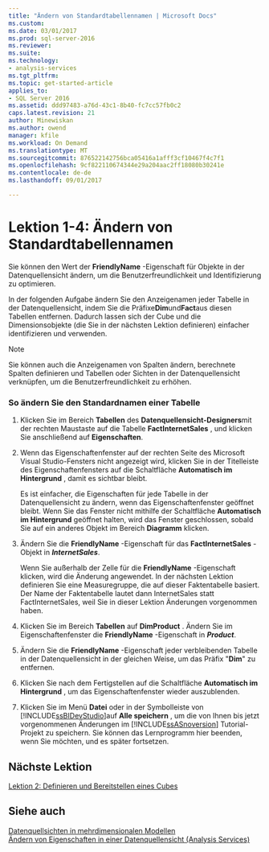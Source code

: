 ```yaml
---
title: "Ändern von Standardtabellennamen | Microsoft Docs"
ms.custom: 
ms.date: 03/01/2017
ms.prod: sql-server-2016
ms.reviewer: 
ms.suite: 
ms.technology:
- analysis-services
ms.tgt_pltfrm: 
ms.topic: get-started-article
applies_to:
- SQL Server 2016
ms.assetid: ddd97483-a76d-43c1-8b40-fc7cc57fb0c2
caps.latest.revision: 21
author: Minewiskan
ms.author: owend
manager: kfile
ms.workload: On Demand
ms.translationtype: MT
ms.sourcegitcommit: 876522142756bca05416a1afff3cf10467f4c7f1
ms.openlocfilehash: 9cf822110674344e29a204aac2ff18080b30241e
ms.contentlocale: de-de
ms.lasthandoff: 09/01/2017

---
```

# <a name="lesson-1-4---modifying-default-table-names"></a>Lektion 1-4: Ändern von Standardtabellennamen
Sie können den Wert der **FriendlyName** -Eigenschaft für Objekte in der Datenquellensicht ändern, um die Benutzerfreundlichkeit und Identifizierung zu optimieren.  
  
In der folgenden Aufgabe ändern Sie den Anzeigenamen jeder Tabelle in der Datenquellensicht, indem Sie die Präfixe**Dim**und**Fact**aus diesen Tabellen entfernen. Dadurch lassen sich der Cube und die Dimensionsobjekte (die Sie in der nächsten Lektion definieren) einfacher identifizieren und verwenden.  
  
> [!NOTE]  
> Sie können auch die Anzeigenamen von Spalten ändern, berechnete Spalten definieren und Tabellen oder Sichten in der Datenquellensicht verknüpfen, um die Benutzerfreundlichkeit zu erhöhen.  
  
### <a name="to-modify-the-default-name-of-a-table"></a>So ändern Sie den Standardnamen einer Tabelle  
  
1.  Klicken Sie im Bereich **Tabellen** des **Datenquellensicht-Designers**mit der rechten Maustaste auf die Tabelle **FactInternetSales** , und klicken Sie anschließend auf **Eigenschaften**.  
  
2.  Wenn das Eigenschaftenfenster auf der rechten Seite des Microsoft Visual Studio-Fensters nicht angezeigt wird, klicken Sie in der Titelleiste des Eigenschaftenfensters auf die Schaltfläche **Automatisch im Hintergrund** , damit es sichtbar bleibt.  
  
    Es ist einfacher, die Eigenschaften für jede Tabelle in der Datenquellensicht zu ändern, wenn das Eigenschaftenfenster geöffnet bleibt. Wenn Sie das Fenster nicht mithilfe der Schaltfläche **Automatisch im Hintergrund** geöffnet halten, wird das Fenster geschlossen, sobald Sie auf ein anderes Objekt im Bereich **Diagramm** klicken.  
  
3.  Ändern Sie die **FriendlyName** -Eigenschaft für das **FactInternetSales** -Objekt in ***InternetSales***.  
  
    Wenn Sie außerhalb der Zelle für die **FriendlyName** -Eigenschaft klicken, wird die Änderung angewendet. In der nächsten Lektion definieren Sie eine Measuregruppe, die auf dieser Faktentabelle basiert. Der Name der Faktentabelle lautet dann InternetSales statt FactInternetSales, weil Sie in dieser Lektion Änderungen vorgenommen haben.  
  
4.  Klicken Sie im Bereich **Tabellen** auf **DimProduct** . Ändern Sie im Eigenschaftenfenster die **FriendlyName** -Eigenschaft in ***Product***.  
  
5.  Ändern Sie die **FriendlyName** -Eigenschaft jeder verbleibenden Tabelle in der Datenquellensicht in der gleichen Weise, um das Präfix "**Dim**" zu entfernen.  
  
6.  Klicken Sie nach dem Fertigstellen auf die Schaltfläche **Automatisch im Hintergrund** , um das Eigenschaftenfenster wieder auszublenden.  
  
7.  Klicken Sie im Menü **Datei** oder in der Symbolleiste von [!INCLUDE[ssBIDevStudio](../includes/ssbidevstudio-md.md)]auf **Alle speichern** , um die von Ihnen bis jetzt vorgenommenen Änderungen im [!INCLUDE[ssASnoversion](../includes/ssasnoversion-md.md)] Tutorial-Projekt zu speichern. Sie können das Lernprogramm hier beenden, wenn Sie möchten, und es später fortsetzen.  
  
## <a name="next-lesson"></a>Nächste Lektion  
[Lektion 2: Definieren und Bereitstellen eines Cubes](../analysis-services/lesson-2-defining-and-deploying-a-cube.md)  
  
## <a name="see-also"></a>Siehe auch  
[Datenquellsichten in mehrdimensionalen Modellen](../analysis-services/multidimensional-models/data-source-views-in-multidimensional-models.md)  
[Ändern von Eigenschaften in einer Datenquellensicht &#40;Analysis Services&#41;](../analysis-services/multidimensional-models/change-properties-in-a-data-source-view-analysis-services.md)  
  
  
  

